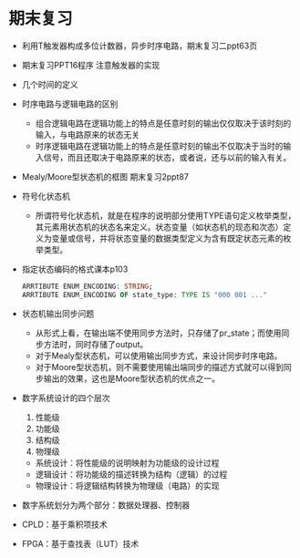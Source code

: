 # 期末复习

- 利用T触发器构成多位计数器，异步时序电路，期末复习二ppt63页
- 期末复习PPT16程序 注意触发器的实现
- 几个时间的定义
- 时序电路与逻辑电路的区别
  - 组合逻辑电路在逻辑功能上的特点是任意时刻的输出仅仅取决于该时刻的输入，与电路原来的状态无关
  - 时序逻辑电路在逻辑功能上的特点是任意时刻的输出不仅取决于当时的输入信号，而且还取决于电路原来的状态，或者说，还与以前的输入有关。

- Mealy/Moore型状态机的框图 期末复习2ppt87
- 符号化状态机
  - 所谓符号化状态机，就是在程序的说明部分使用TYPE语句定义枚举类型，其元素用状态机的状态名来定义。状态变量（如状态机的现态和次态）定义为变量或信号，并将状态变量的数据类型定义为含有既定状态元素的枚举类型。
- 指定状态编码的格式课本p103
  ```VHDL
  ARRTIBUTE ENUM_ENCODING: STRING;
  ARRTIBUTE ENUM_ENCODING OF state_type: TYPE IS "000 001 ..."
  ```
- 状态机输出同步问题
  - 从形式上看，在输出端不使用同步方法时，只存储了pr_state；而使用同步方法时，同时存储了output。
  - 对于Mealy型状态机，可以使用输出同步方式，来设计同步时序电路。
  - 对于Moore型状态机，则不需要使用输出端同步的描述方式就可以得到同步输出的效果，这也是Moore型状态机的优点之一。

- 数字系统设计的四个层次
    1. 性能级
    2. 功能级
    3. 结构级
    4. 物理级
  - 系统设计：将性能级的说明映射为功能级的设计过程
  - 逻辑设计：将功能级的描述转换为结构（逻辑）的过程
  - 物理设计：将逻辑结构转换为物理级（电路）的实现

- 数字系统划分为两个部分：数据处理器、控制器

- CPLD：基于乘积项技术
- FPGA：基于查找表（LUT）技术